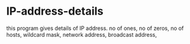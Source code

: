 # IP-address-details
this program gives details of IP address. 
no of ones, 
no of zeros, 
no of hosts, 
wildcard mask, 
network address, 
broadcast address, 
